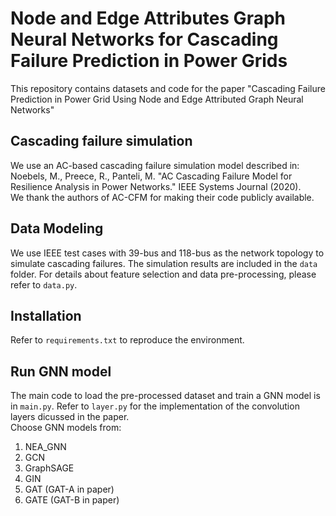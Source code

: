 # Node and Edge Attributes Graph Neural Networks for Cascading Failure Prediction in Power Grids

This repository contains datasets and code for the paper "Cascading Failure Prediction in Power Grid Using Node and Edge Attributed
Graph Neural Networks"

## Cascading failure simulation
We use an AC-based cascading failure simulation model described in: \
Noebels, M., Preece, R., Panteli, M. "AC Cascading Failure Model for Resilience Analysis in Power Networks." IEEE Systems Journal (2020).\
We thank the authors of AC-CFM for making their code publicly available.

## Data Modeling
We use IEEE test cases with 39-bus and 118-bus as the network topology to simulate cascading failures. The simulation results are included in the `data` folder. For details about feature selection and data pre-processing, please refer to `data.py`.

## Installation
Refer to `requirements.txt` to reproduce the environment.

## Run GNN model
The main code to load the pre-processed dataset and train a GNN model is in `main.py`. Refer to `layer.py` for the implementation of the convolution layers dicussed in the paper.\
Choose GNN models from:
1. NEA_GNN
2. GCN  
3. GraphSAGE 
4. GIN 
5. GAT (GAT-A in paper)
6. GATE (GAT-B in paper)
